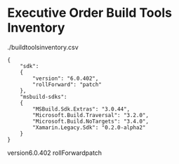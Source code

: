 # Executive Order Build Tools Inventory

./buildtoolsinventory.csv

```
{
    "sdk": 
    {
        "version": "6.0.402",
        "rollForward": "patch"
    },
    "msbuild-sdks": 
    {
        "MSBuild.Sdk.Extras": "3.0.44",
        "Microsoft.Build.Traversal": "3.2.0",
        "Microsoft.Build.NoTargets": "3.4.0",
        "Xamarin.Legacy.Sdk": "0.2.0-alpha2"
    }
}

```
version6.0.402
rollForwardpatch
